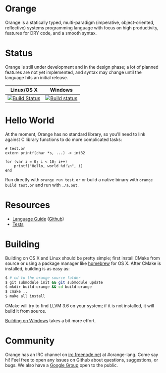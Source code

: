 # Orange  

Orange is a statically typed, multi-paradigm (imperative, object-oriented, reflective) systems programming language with focus on high productivity, features for DRY code, and a smooth syntax.

# Status

Orange is still under development and in the design phase; a lot of planned features are not yet implemented, and syntax may change until the language hits an initial release.

Linux/OS X  | Windows
------------- | -------------
[![Build Status](https://travis-ci.org/orange-lang/orange.svg?branch=master)](https://travis-ci.org/orange-lang/orange) | [![Build status](https://ci.appveyor.com/api/projects/status/r4y46n573riuqfv1/branch/master?svg=true)](https://ci.appveyor.com/project/rfratto/orange-9no7j/branch/master)

# Hello World
At the moment, Orange has no standard library, so you'll need to link against C library functions to do more
complicated tasks:

    # test.or
    extern printf(char *s, ...) -> int32

    for (var i = 0; i < 10; i++)
        printf("Hello, world %d!\n", i)
    end

Run directly with `orange run test.or` or build a native binary with `orange build test.or` and run with `./a.out`.

# Resources

* [Language Guide](http://orange-lang.gitbooks.io/orange-docs/content/) ([Github](https://github.com/orange-lang/orange-docs))
* [Tests](/test/)

# Building
Building on OS X and Linux should be pretty simple; first install CMake from source or using a package manager like [homebrew](http://brew.sh) for OS X. After CMake is installed, building is as easy as:

```sh
$ # cd to the orange source folder
$ git submodule init && git submodule update
$ mkdir build-orange && cd build-orange
$ cmake ..
$ make all install
```

CMake will try to find LLVM 3.6 on your system; if it is not installed, it will build it from source.

[Building on Windows](http://docs.orange-lang.org/installation/installing_on_windows.html) takes a bit more effort.

# Community

Orange has an IRC channel on [irc.freenode.net](irc.freenode.net) at #orange-lang. Come say hi! Feel free to open any issues on Github about questions, suggestions, or bugs. We also have a [Google Group](https://groups.google.com/forum/#!forum/orange-lang) open to the public.
